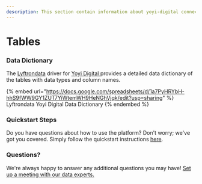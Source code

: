 ```yaml
---
description: This section contain information about yoyi-digital connector tables information
---
```


# Tables

### Data Dictionary

The [Lyftrondata](https://www.lyftrondata.com/) driver for [Yoyi Digital](https://www.lyftrondata.com/integration/yoyi-digital/)[ ](https://www.lyftrondata.com/integration/yoyi-digital/)provides a detailed data dictionary of the tables with data types and column names.

{% embed url="https://docs.google.com/spreadsheets/d/1a7PyHRYbH-hhS9fWW9GY1ZUT7YiWtemWH9HeNGhVjqk/edit?usp=sharing" %}
Lyftrondata Yoyi Digital Data Dictionary
{% endembed %}

### Quickstart Steps

Do you have questions about how to use the platform? Don't worry; we've got you covered. Simply follow the quickstart instructions [here](../../../../quickstart-steps.md).

### Questions? <a href="#questions" id="questions"></a>

We're always happy to answer any additional questions you may have! [Set up a meeting with our data experts.](https://www.lyftrondata.com/book-a-meeting/)

